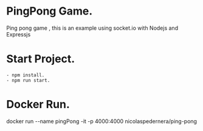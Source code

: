 # PingPong Game. 

Ping pong game , this is an example using socket.io with Nodejs and Expressjs

# Start Project.
    - npm install.
    - npm run start.

# Docker Run. 

 docker run --name pingPong -it  -p 4000:4000 nicolaspedernera/ping-pong 




